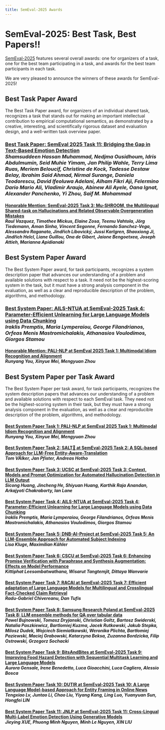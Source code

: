 ```yaml
---
title: SemEval-2025 Awards
---
```


# SemEval-2025: Best Task, Best Papers!!

[SemEval-2025](https://semeval.github.io/SemEval2025/) features several overall awards: one for organizers of a task, one for the best team participating in a task, and awards for the best team participants in each task.

We are very pleased to announce the winners of these awards for SemEval-2025!

## Best Task Paper Award

The Best Task Paper award, for organizers of an individual shared task,
recognizes a task that stands out for making an important intellectual contribution to empirical computational semantics,
as demonstrated by a creative, interesting, and scientifically rigorous dataset and evaluation design,
and a well-written task overview paper.

### [Best Task Paper: SemEval 2025 Task 11: Bridging the Gap in Text-Based Emotion Detection]()<br>_Shamsuddeen Hassan Muhammad, Nedjma Ousidhoum, Idris Abdulmumin, Seid Muhie Yimam, Jan Philip Wahle, Terry Lima Ruas, Meriem Beloucif, Christine de Kock, Tadesse Destaw Belay, Ibrahim Said Ahmad, Nirmal Surange, Daniela Teodorescu, David Ifeoluwa Adelani, Alham Fikri Aji, Felermino Dario Mario Ali, Vladimir Araujo, Abinew Ali Ayele, Oana Ignat, Alexander Panchenko, Yi Zhou, Saif M. Mohammad_

#### [Honorable Mention: SemEval-2025 Task 3: Mu-SHROOM, the Multilingual Shared-task on Hallucinations and Related Observable Overgeneration Mistakes]()<br>_Raul Vazquez, Timothee Mickus, Elaine Zosa, Teemu Vahtola, Jörg Tiedemann, Aman Sinha, Vincent Segonne, Fernando Sanchez-Vega, Alessandro Raganato, Jindřich Libovický, Jussi Karlgren, Shaoxiong Ji, Jindřich Helcl, Liane Guillou, Ona de Gibert, Jaione Bengoetxea, Joseph Attieh, Marianna Apidianaki_

 

## Best System Paper Award

The Best System Paper award, for task participants,
recognizes a system description paper that advances our understanding of a problem
and available solutions with respect to a task.
It need not be the highest-scoring system in the task,
but it must have a strong analysis component in the evaluation,
as well as a clear and reproducible description of the problem, algorithms, and methodology.

### [Best System Paper: AILS-NTUA at SemEval-2025 Task 4: Parameter-Efficient Unlearning for Large Language Models using Data Chunking]()<br>_Iraklis Premptis, Maria Lymperaiou, George Filandrianos, Orfeas Menis Mastromichalakis, Athanasios Voulodimos, Giorgos Stamou_

#### [Honorable Mention: PALI-NLP at SemEval 2025 Task 1: Multimodal Idiom Recognition and Alignment]()<br>_Runyang You, Xinyue Mei, Mengyuan Zhou_


## Best System Paper per Task Award

The Best System Paper per task award, for task participants,
recognizes the system description papers that advances our understanding of a problem
and available solutions with respect to each SemEval task.
They need not be the highest-scoring system in their task,
but they must have a strong analysis component in the evaluation,
as well as a clear and reproducible description of the problem, algorithms, and methodology.

#### [Best System Paper Task 1: PALI-NLP at SemEval 2025 Task 1: Multimodal Idiom Recognition and Alignment]()<br>_Runyang You, Xinyue Mei, Mengyuan Zhou_
#### [Best System Paper Task 2: SALT🧂 at SemEval-2025 Task 2: A SQL-based Approach for LLM-Free Entity-Aware-Translation]()<br>_Tom VÃlker, Jan Pfister, Andreas Hotho_
#### [Best System Paper Task 3: UCSC at SemEval-2025 Task 3: Context, Models and Prompt Optimization for Automated Hallucination Detection in LLM Output]()<br>_Sicong Huang, Jincheng He, Shiyuan Huang, Karthik Raja Anandan, Arkajyoti Chakraborty, Ian Lane_
#### [Best System Paper Task 4: AILS-NTUA at SemEval-2025 Task 4: Parameter-Efficient Unlearning for Large Language Models using Data Chunking]()<br>_Iraklis Premptis, Maria Lymperaiou, George Filandrianos, Orfeas Menis Mastromichalakis, Athanasios Voulodimos, Giorgos Stamou_
#### [Best System Paper Task 5: DNB-AI-Project at SemEval-2025 Task 5: An LLM-Ensemble Approach for Automated Subject Indexing]()<br>_Lisa Kluge, Maximilian Kähler_
#### [Best System Paper Task 6: CSCU at SemEval-2025 Task 6: Enhancing Promise Verification with Paraphrase and Synthesis Augmentation: Effects on Model Performance]()<br>_Kittiphat Leesombatwathana, Wisarut Tangtemjit, Dittaya Wanvarie_
#### [Best System Paper Task 7: RACAI at SemEval-2025 Task 7: Efficient adaptation of Large Language Models for Multilingual and Crosslingual Fact-Checked Claim Retrieval]()<br>_Radu-Gabriel Chivereanu, Dan Tufis_
#### [Best System Paper Task 8: Samsung Research Poland at SemEval-2025 Task 8: LLM ensemble methods for QA over tabular data]()<br>_Pawel Bujnowski, Tomasz Dryjanski, Christian Goltz, Bartosz Swiderski, Natalia Paszkiewicz, Bartlomiej Kuzma, Jacek Rutkowski, Jakub Stepka, Milosz Dudek, Wojciech Siemiatkowski, Weronika Plichta, Bartłomiej Paziewski, Maciej Grabowski, Katarzyna Beksa, Zuzanna Bordzicka, Filip Ostrowski, Grzegorz Sochacki_
#### [Best System Paper Task 9: BitsAndBites at SemEval-2025 Task 9: Improving Food Hazard Detection with Sequential Multitask Learning and Large Language Models]()<br>_Aurora Gensale, Irene Benedetto, Luca Gioacchini, Luca Cagliero, Alessio Bosca_
#### [Best System Paper Task 10: DUTIR at SemEval-2025 Task 10: A Large Language Model-based Approach for Entity Framing in Online News]()<br>_Tengxiao Lv, Juntao Li, Chao Liu, Yiyang Kang, Ling Luo, Yuanyuan Sun, Hongfei LIN_
#### [Best System Paper Task 11: JNLP at SemEval-2025 Task 11: Cross-Lingual Multi-Label Emotion Detection Using Generative Models]()<br>_Jieying XUE, Phuong Minh Nguyen, Minh Le Nguyen, XIN LIU_
